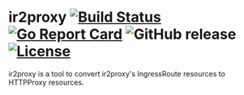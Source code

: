 # ir2proxy [![Build Status](https://travis-ci.com/projectcontour/ir2proxy.svg?branch=master)](https://travis-ci.com/projectcontour/ir2proxy) [![Go Report Card](https://goreportcard.com/badge/github.com/projectcontour/ir2proxy)](https://goreportcard.com/report/github.com/projectcontour/ir2proxy) ![GitHub release](https://img.shields.io/github/release/projectcontour/ir2proxy.svg) [![License](https://img.shields.io/badge/License-Apache%202.0-blue.svg)](https://opensource.org/licenses/Apache-2.0)

ir2proxy is a tool to convert ir2proxy's IngressRoute resources to HTTPProxy resources.
